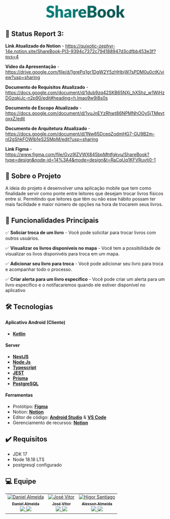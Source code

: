 <h1 align="center">
  <img width="250px" title="Logo goorg" alt="Logo ShareBook" src="/logo.svg">
</h1>

## 🚩 Status Report 3:

**Link Atualizado do Notion** - https://quixotic-zephyr-14e.notion.site/ShareBook-PI3-9394c7372c794188947d3cdfbb453e3f?pvs=4
<br>

**Video da Apresentação** - https://drive.google.com/file/d/1grePq1gr1DgW2Y5zHHbjW7sPDM0u0ctK/view?usp=sharing
<br>

**Documento de Requisitos Atualizado** - https://docs.google.com/document/d/1dub9zq42SKB65NXj_hXShz_w1WiHzDGzqkjJc-n2p90/edit#heading=h.lmao9w9i8s0s
<br>

**Documento de Escopo Atualizado** - https://docs.google.com/document/d/1vuJnEYzRhwt86NPMNhOOySjTMevtoxxZ/edit
<br>

**Documento de Arquitetura Atualizado** - https://docs.google.com/document/d/1Nw65DceqZodmHG7-GU9B2m-nI2gShkFOWlb1eS2SMpM/edit?usp=sharing <br>

**Link Figma** - https://www.figma.com/file/Gvz9lZVWX845bpMhtfgkvu/ShareBook?type=design&node-id=14%3A4&mode=design&t=RaCqUq1KFVRuvtj0-1 <br>

## 🎯 Sobre o Projeto

A ideia do projeto é desenvolver uma aplicação mobile que tem como finalidade servir como ponte entre leitores que desejam trocar livros físicos entre si. Permitindo que leitores que têm ou não esse hábito possam ter mais facilidade e maior número de opções na hora de trocarem seus livros.

## 🚀 Funcionalidades Principais

✅ **Soliciar troca de um livro** - Você pode solicitar para trocar livros com outros usuários.
</br>

✅ **Visualizar os livros disponiveis no mapa** - Você tem a possibilidade de visualizar os livos disponivéis para troca em um mapa.
</br>

✅ **Adicionar seu livro para troca** - Você pode adicionar seu livro para troca e acompanhar todo o processo.
</br>

✅ **Criar alerta para um livro específico** - Você pode criar um alerta para um livro específico e o notifacaremos quando ele estiver disponível no aplicativo

## 🛠 Tecnologias

#### Aplicativo Android (Cliente)

- [**Kotlin**](https://kotlinlang.org/)

#### Server

- [**NestJS**](https://nestjs.com/)
- [**Node Js**](https://nodejs.org/en)
- [**Typescript**](https://www.typescriptlang.org/)
- [**JEST**](https://jestjs.io/pt-BR/)
- [**Prisma**](https://www.prisma.io/)
- [**PostgreSQL**](https://www.postgresql.org)

#### Ferramentas

- Protótipo: [**Figma**](https://www.figma.com/file/Gvz9lZVWX845bpMhtfgkvu/ShareBook?type=design&node-id=160%3A165&mode=design&t=kwUU5whODF1PjM9l-1)
- Notion: [**Notion**](https://quixotic-zephyr-14e.notion.site/ShareBook-PI3-9394c7372c794188947d3cdfbb453e3f?pvs=4)
- Editor de código: [**Android Studio**](https://developer.android.com/studio) & [**VS Code**](https://code.visualstudio.com)
- Gerenciamento de recursos: [**Notion**](https://www.notion.so)

## ✔️ Requisitos

- JDK 17
- Node 18.18 LTS
- postgresql configurado

## 💻 Equipe

<table>
  <tr>
    <td align="center"><a href="https://github.com/danielft2"><img src="https://avatars.githubusercontent.com/u/73781042?v=4" width="100px;" alt="Daniel Almeida"/><br /><sub><b>Daniel Almeida</b></sub></a><br /><a href="https://github.com/danielft2" title="FrontEnd">
      <div style="displa: 'flex'; align-item: 'center'; gap: '8px' "> 
            <img src="https://download.logo.wine/logo/Kotlin_(programming_language)/Kotlin_(programming_language)-Logo.wine.png" width="30px" />
            <img src="https://upload.wikimedia.org/wikipedia/commons/a/ad/Figma-1-logo.png" width="20px" />
      </div>
    </a></td>
     <td align="center"><a href="https://github.com/JoseVitorNobre"><img src="https://avatars.githubusercontent.com/u/62249331?v=4" width="100px;" alt="José Vitor"/><br /><sub><b>José Vitor</b></sub></a><br /><a href="https://github.com/JoseVitorNobre" title="BackEnd">
        <div style="displa: 'flex'; align-item: 'center'; gap: '8px' "> 
            <img src="https://download.logo.wine/logo/Kotlin_(programming_language)/Kotlin_(programming_language)-Logo.wine.png" width="30px" />
            <img src="https://seeklogo.com/images/N/nestjs-logo-09342F76C0-seeklogo.com.png" width="20px"/>
        </div>
     </a></td>
     <td align="center"><a href="https://github.com/alexsonalmeida"><img src="https://avatars.githubusercontent.com/u/101877352?v=4" width="100px;" alt="Higor Santiago"/><br /><sub><b>Alexson Almeida</b></sub></a><br /><a href="https://github.com/alexsonalmeida" title="FrontEnd">
        <div style="displa: 'flex'; align-item: 'center'; gap: '8px' "> 
            <img src="https://download.logo.wine/logo/Kotlin_(programming_language)/Kotlin_(programming_language)-Logo.wine.png" width="30px" />
            <img src="https://seeklogo.com/images/N/nestjs-logo-09342F76C0-seeklogo.com.png" width="20px"/>
        </div>
     </a></td>
  </tr>
</table>

